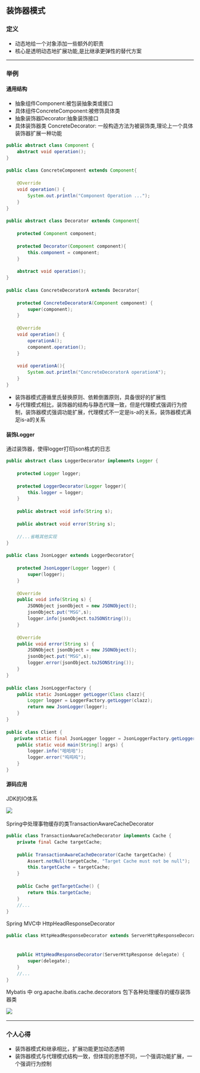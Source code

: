 ## 装饰器模式

### 定义

- 动态地给一个对象添加一些额外的职责
- 核心是透明动态地扩展功能,是比继承更弹性的替代方案

------
### 举例

#### 通用结构

- 抽象组件Component:被包装抽象类或接口 
- 具体组件ConcreteComponent:被修饰具体类
- 抽象装饰器Decorator:抽象装饰接口
- 具体装饰器类 ConcreteDecorator: 一般构造方法为被装饰类,理论上一个具体装饰器扩展一种功能


```java
public abstract class Component {
    abstract void operation();
}

public class ConcreteComponent extends Component{

    @Override
    void operation() {
        System.out.println("Component Operation ...");
    }
}

public abstract class Decorator extends Component{

    protected Component component;

    protected Decorator(Component component){
        this.component = component;
    }

    abstract void operation();
}

public class ConcreteDecoratorA extends Decorator{

    protected ConcreteDecoratorA(Component component) {
        super(component);
    }

    @Override
    void operation() {
        operationA();
        component.operation();
    }

    void operationA(){
        System.out.println("ConcreteDecoratorA operationA");
    }
}
```


- 装饰器模式遵循里氏替换原则、依赖倒置原则，具备很好的扩展性
- 与代理模式相比，装饰器的结构与静态代理一致，但是代理模式强调行为控制，装饰器模式强调功能扩展，代理模式不一定是is-a的关系，装饰器模式满足is-a的关系

#### 装饰Logger

通过装饰器，使得logger打印json格式的日志

```java
public abstract class LoggerDecorator implements Logger {

    protected Logger logger;

    protected LoggerDecorator(Logger logger){
        this.logger = logger;
    }

    public abstract void info(String s);

    public abstract void error(String s);
    
    //...省略其他实现
}

public class JsonLogger extends LoggerDecorator{

    protected JsonLogger(Logger logger) {
        super(logger);
    }

    @Override
    public void info(String s) {
        JSONObject jsonObject = new JSONObject();
        jsonObject.put("MSG",s);
        logger.info(jsonObject.toJSONString());
    }

    @Override
    public void error(String s) {
        JSONObject jsonObject = new JSONObject();
        jsonObject.put("MSG",s);
        logger.error(jsonObject.toJSONString());
    }
}

public class JsonLoggerFactory {
    public static JsonLogger getLogger(Class clazz){
        Logger logger = LoggerFactory.getLogger(clazz);
        return new JsonLogger(logger);
    }
}

public class Client {
   private static final JsonLogger logger = JsonLoggerFactory.getLogger(Client.class);
    public static void main(String[] args) {
        logger.info("哈哈哈");
        logger.error("呜呜呜");
    }
}
```

#### 源码应用

JDK的IO体系

![](..\..\resources\image\io_uml.jpg)

Spring中处理事物缓存的类TransactionAwareCacheDecorator

```java
public class TransactionAwareCacheDecorator implements Cache {
    private final Cache targetCache;

    public TransactionAwareCacheDecorator(Cache targetCache) {
        Assert.notNull(targetCache, "Target Cache must not be null");
        this.targetCache = targetCache;
    }

    public Cache getTargetCache() {
        return this.targetCache;
    }
    //...
}
```

Spring MVC中 HttpHeadResponseDecorator

```java
public class HttpHeadResponseDecorator extends ServerHttpResponseDecorator {


	public HttpHeadResponseDecorator(ServerHttpResponse delegate) {
		super(delegate);
	}
    //...
}
```



Mybatis 中 org.apache.ibatis.cache.decorators 包下各种处理缓存的缓存装饰器类

![](E:\my_project\hughes\hughes_JavaBook\resources\image\mybatis_cache_uml.jpg)

------

### 个人心得

- 装饰器模式和继承相比，扩展功能更加动态透明
- 装饰器模式与代理模式结构一致，但体现的思想不同，一个强调功能扩展，一个强调行为控制


